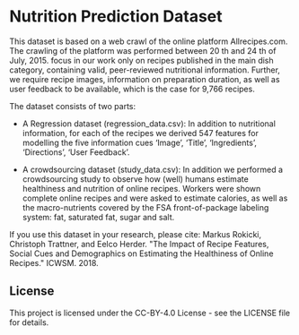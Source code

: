 # Nutrition Prediction Dataset
This dataset is based on a web crawl of the online platform Allrecipes.com. The crawling of the platform was performed between 20 th and 24 th of July, 2015. focus in our work only on recipes published in the main dish category, containing valid, peer-reviewed nutritional information. Further, we require recipe images, information on preparation duration, as well as user feedback to be available, which is the case for 9,766 recipes.

The dataset consists of two parts:
* A Regression dataset (regression_data.csv): In addition to nutritional information, for each of the recipes we derived 547 features for modelling the five information cues ‘Image’, ‘Title’, ‘Ingredients’, ‘Directions’, ‘User Feedback’.

* A crowdsourcing dataset (study_data.csv): In addition we performed a crowdsourcing study to observe how (well) humans estimate healthiness and nutrition of online recipes. Workers were shown complete online recipes and were asked to estimate calories, as well as the macro-nutrients covered by the FSA front-of-package labeling system: fat, saturated fat, sugar and salt.

If you use this dataset in your research, please cite:
Markus Rokicki, Christoph Trattner, and Eelco Herder. "The Impact of Recipe Features, Social Cues and Demographics on Estimating the Healthiness of Online Recipes." ICWSM. 2018.

## License
This project is licensed under the CC-BY-4.0 License - see the LICENSE file for details.



